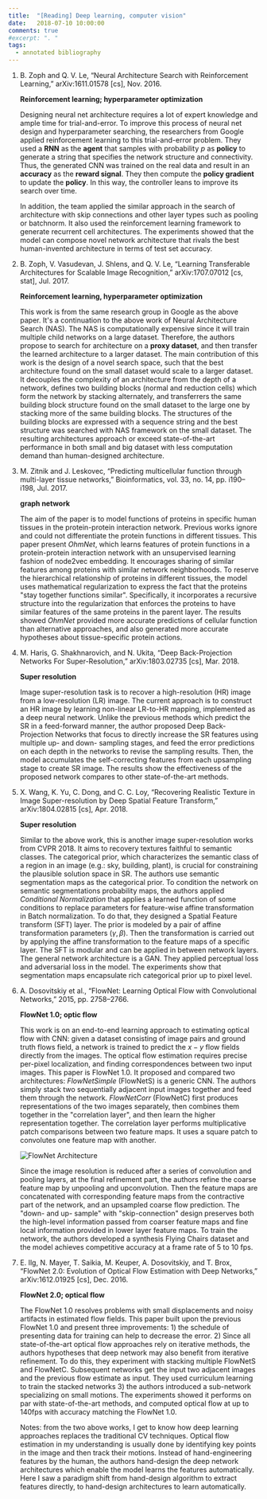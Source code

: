 ```yaml
---
title:  "[Reading] Deep learning, computer vision"
date:   2018-07-10 10:00:00
comments: true
#excerpt: ". "
tags:
  - annotated bibliography
---
```



1. B. Zoph and Q. V. Le, “Neural Architecture Search with Reinforcement Learning,” arXiv:1611.01578 [cs], Nov. 2016.

    **Reinforcement learning; hyperparameter optimization**

    Designing neural net architecture requires a lot of expert knowledge and ample time for trial-and-error. To improve this process of neural net design and hyperparameter searching, the researchers from Google applied reinforcement learning to this trial-and-error problem. They used a **RNN** as the **agent** that samples with probability *p* as **policy** to generate a string that specifies the network structure and connectivity. Thus, the generated CNN was trained on the real data and result in an **accuracy** as the **reward signal**. They then compute the **policy gradient** to update the **policy**. In this way, the controller leans to improve its search over time.

    In addition, the team applied the similar approach in the search of architecture with skip connections and other layer types such as pooling or batchnorm. It also used the reinforcement learning framework to generate recurrent cell architectures. The experiments showed that the model can compose novel network architecture that rivals the best human-invented architecture in terms of test set accuracy.


1. B. Zoph, V. Vasudevan, J. Shlens, and Q. V. Le, “Learning Transferable Architectures for Scalable Image Recognition,” arXiv:1707.07012 [cs, stat], Jul. 2017.

    **Reinforcement learning, hyperparameter optimization**

    This work is from the same research group in Google as the above paper. It's a continuation to the above work of Neural Architecture Search (NAS). The NAS is computationally expensive since it will train multiple child networks on a large dataset. Therefore, the authors propose to search for architecture on a **proxy dataset**, and then transfer the learned architecture to a larger dataset. The main contribution of this work is the design of a novel search space, such that the best architecture found on the small dataset would scale to a larger dataset. It decouples the complexity of an architecture from the depth of a network, defines two building blocks (normal and reduction cells) which form the network by stacking alternately, and transferrers the same building block structure found on the small dataset to the large one by stacking more of the same building blocks. The structures of the building blocks are expressed with a sequence string and the best structure was searched with NAS framework on the small dataset. The resulting architectures approach or exceed state-of-the-art performance in both small and big dataset with less computation demand than human-designed architecture.



1. M. Zitnik and J. Leskovec, “Predicting multicellular function through multi-layer tissue networks,” Bioinformatics, vol. 33, no. 14, pp. i190–i198, Jul. 2017.

    **graph network**

    The aim of the paper is to model functions of proteins in specific human tissues in the protein-protein interaction network. Previous works ignore and could not differentiate the protein functions in different tissues. This paper present *OhmNet*, which learns features of protein functions in a protein-protein interaction network with an unsupervised learning fashion of node2vec embedding. It encourages sharing of similar features among proteins with similar network neighborhoods. To reserve the hierarchical relationship of proteins in different tissues, the model uses mathematical regularization to express the fact that the proteins "stay together functions similar". Specifically, it incorporates a recursive structure into the regularization that enforces the proteins to have similar features of the same proteins in the parent layer. The results showed *OhmNet* provided more accurate predictions of cellular function than alternative approaches, and also generated more accurate hypotheses about tissue-specific protein actions.




1. M. Haris, G. Shakhnarovich, and N. Ukita, “Deep Back-Projection Networks For Super-Resolution,” arXiv:1803.02735 [cs], Mar. 2018.


    **Super resolution**

    Image super-resolution task is to recover a high-resolution (HR) image from a low-resolution (LR) image. The current approach is to construct an HR image by learning non-linear LR-to-HR mapping, implemented as a deep neural network. Unlike the previous methods which predict the SR in a feed-forward manner, the author proposed Deep Back-Projection Networks that focus to directly increase the SR features using multiple up- and down- sampling stages, and feed the error predictions on each depth in the networks to revise the sampling results. Then, the model accumulates the self-correcting features from each upsampling stage to create SR image. The results show the effectiveness of the proposed network compares to other state-of-the-art methods.


1. X. Wang, K. Yu, C. Dong, and C. C. Loy, “Recovering Realistic Texture in Image Super-resolution by Deep Spatial Feature Transform,” arXiv:1804.02815 [cs], Apr. 2018.

    **Super resolution**

    Similar to the above work, this is another image super-resolution works from CVPR 2018. It aims to recovery textures faithful to semantic classes. The categorical prior, which characterizes the semantic class of a region in an image (e.g.: sky, building, plant), is crucial for constraining the plausible solution space in SR. The authors use semantic segmentation maps as the categorical prior. To condition the network on semantic segmentations probability maps, the authors applied *Conditional Normalization* that applies a learned function of some conditions to replace parameters for feature-wise affine transformation in Batch normalization. To do that, they designed a Spatial Feature transform (SFT) layer. The prior is modeled by a pair of affine transformation parameters  $(\gamma, \beta)$. Then the transformation is carried out by applying the affine transformation to the feature maps of a specific layer. The SFT is modular and can be applied in between network layers. The general network architecture is a GAN. They applied perceptual loss and adversarial loss in the model. The experiments show that segmentation maps encapsulate rich categorical prior up to pixel level.

1. A. Dosovitskiy et al., “FlowNet: Learning Optical Flow with Convolutional Networks,” 2015, pp. 2758–2766.

    **FlowNet 1.0; optic flow**

    This work is on an end-to-end learning approach to estimating optical flow with CNN: given a dataset consisting of image pairs and ground truth flows field, a network is trained to predict the $x-y$ flow fields directly from the images. The optical flow estimation requires precise per-pixel localization, and finding correspondences between two input images. This paper is FlowNet 1.0. It proposed and compared two architectures: *FlowNetSimple* (FlowNetS) is a generic CNN. The authors simply stack two sequentially adjacent input images together and feed them through the network. *FlowNetCorr* (FlowNetC) first produces representations of the two images separately, then combines them together in the "correlation layer", and then learn the higher representation together. The correlation layer performs multiplicative patch comparisons between two feature maps. It uses a square patch to convolutes one feature map with another.    


    ![FlowNet Architecture](https://cdn-images-1.medium.com/max/800/0*XVygX0wF3enVQJLe.)

    Since the image resolution is reduced after a series of convolution and pooling layers, at the final refinement part, the authors refine the coarse feature map by unpooling and upconvolution. Then the feature maps are concatenated with corresponding feature maps from the contractive part of the network, and an upsampled coarse flow prediction. The "down- and up- sample" with "skip-connection" design preserves both the high-level information passed from coarser feature maps and fine local information provided in lower layer feature maps. To train the network, the authors developed a synthesis Flying Chairs dataset and the model achieves competitive accuracy at a frame rate of 5 to 10 fps.

1. E. Ilg, N. Mayer, T. Saikia, M. Keuper, A. Dosovitskiy, and T. Brox, “FlowNet 2.0: Evolution of Optical Flow Estimation with Deep Networks,” arXiv:1612.01925 [cs], Dec. 2016.

    **FlowNet 2.0; optical flow**

    The FlowNet 1.0 resolves problems with small displacements and noisy artifacts in estimated flow fields. This paper built upon the previous FlowNet 1.0 and present three improvements: 1) the schedule of presenting data for training can help to decrease the error. 2) Since all state-of-the-art optical flow approaches rely on iterative methods, the authors hypotheses that deep network may also benefit from iterative refinement. To do this, they experiment with stacking multiple FlowNetS and FlowNetC. Subsequent networks get the input two adjacent images and the previous flow estimate as input. They used curriculum learning to train the stacked networks 3) the authors introduced a sub-network specializing on small motions. The experiments showed it performs on par with state-of-the-art methods, and computed optical flow at up to 140fps with accuracy matching the FlowNet 1.0.

    Notes: from the two above works, I get to know how deep learning approaches replaces the traditional CV techniques. Optical flow estimation in my understanding is usually done by identifying key points in the image and then track their motions. Instead of hand-engineering features by the human, the authors hand-design the deep network architectures which enable the model learns the features automatically. Here I saw a paradigm shift from hand-design algorithm to extract features directly, to hand-design architectures to learn automatically.
